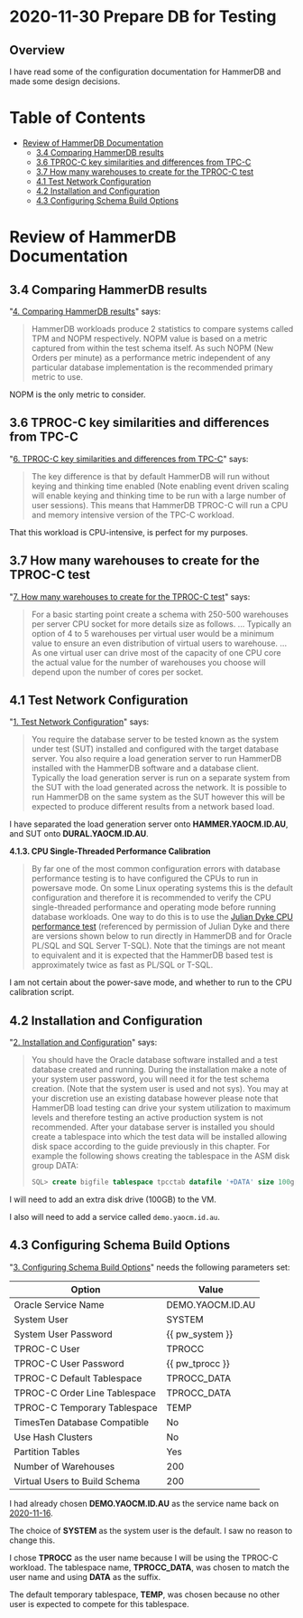 2020-11-30 Prepare DB for Testing
=================================

Overview
--------

I have read some of the configuration documentation for HammerDB and made some design decisions.

Table of Contents
=================

* [Review of HammerDB Documentation](#review-of-hammerdb-documentation)
  * [3.4 Comparing HammerDB results](#34-comparing-hammerdb-results)
  * [3.6 TPROC-C key similarities and differences from TPC-C](#36-tproc-c-key-similarities-and-differences-from-tpc-c)
  * [3.7 How many warehouses to create for the TPROC-C test](#37-how-many-warehouses-to-create-for-the-tproc-c-test)
  * [4.1 Test Network Configuration](#41-test-network-configuration)
  * [4.2 Installation and Configuration](#42-installation-and-configuration)
  * [4.3 Configuring Schema Build Options](#43-configuring-schema-build-options)

Review of HammerDB Documentation
================================

3.4 Comparing HammerDB results
------------------------------

"[4. Comparing HammerDB results](https://www.hammerdb.com/docs/ch03s04.html)" says:
> HammerDB workloads produce 2 statistics to compare systems called TPM and NOPM
> respectively. NOPM value is based on a metric captured from within the test
> schema itself. As such NOPM (New Orders per minute) as a performance metric
> independent of any particular database implementation is the recommended
> primary metric to use.

NOPM is the only metric to consider.

3.6 TPROC-C key similarities and differences from TPC-C
--------------------------------------------------------

"[6. TPROC-C key similarities and differences from TPC-C](https://www.hammerdb.com/docs/ch03s06.html)" says:
> The key difference is that by default HammerDB will run without keying and
> thinking time enabled (Note enabling event driven scaling will enable keying and
> thinking time to be run with a large number of user sessions). This means that
> HammerDB TPROC-C will run a CPU and memory intensive version of the TPC-C workload.

That this workload is CPU-intensive, is perfect for my purposes.

3.7 How many warehouses to create for the TPROC-C test
------------------------------------------------------

"[7. How many warehouses to create for the TPROC-C test](https://www.hammerdb.com/docs/ch03s07.html)" says:
> For a basic starting point create a schema with 250-500 warehouses per
> server CPU socket for more details size as follows.
> ...
> Typically an option of 4 to 5 warehouses per virtual user would be a
> minimum value to ensure an even distribution of virtual users to
> warehouse.
> ...
> As one virtual user can drive most of the capacity of one CPU core
> the actual value for the number of warehouses you choose will depend
> upon the number of cores per socket.

4.1 Test Network Configuration
------------------------------

"[1. Test Network Configuration](https://www.hammerdb.com/docs/ch04s01.html)" says:
> You require the database server to be tested known as the system under test
> (SUT) installed and configured with the target database server. You also
> require a load generation server to run HammerDB installed with the HammerDB
> software and a database client. Typically the load generation server is run on
> a separate system from the SUT with the load generated across the network. It
> is possible to run HammerDB on the same system as the SUT however this will be
> expected to produce different results from a network based load.

I have separated the load generation server onto __HAMMER.YAOCM.ID.AU__, and SUT
onto __DURAL.YAOCM.ID.AU__.

__4.1.3. CPU Single-Threaded Performance Calibration__

> By far one of the most common configuration errors with database performance
> testing is to have configured the CPUs to run in powersave mode. On some
> Linux operating systems this is the default configuration and therefore it is
> recommended to verify the CPU single-threaded performance and operating mode
> before running database workloads. One way to do this is to use the
> [Julian Dyke CPU performance test](http://www.juliandyke.com/CPUPerformance/CPUPerformance.php)
> (referenced by permission of Julian Dyke and there are versions shown below to
> run directly in HammerDB and for Oracle PL/SQL and SQL Server T-SQL). Note that
> the timings are not meant to equivalent and it is expected that the HammerDB
> based test is approximately twice as fast as PL/SQL or T-SQL.

I am not certain about the power-save mode, and whether to run to the CPU
calibration script.

4.2 Installation and Configuration
----------------------------------

"[2. Installation and Configuration](https://www.hammerdb.com/docs/ch04s02.html)" says:
> You should have the Oracle database software installed and a test database created
> and running. During the installation make a note of your system user password, you
> will need it for the test schema creation. (Note that the system user is used and
> not sys). You may at your discretion use an existing database however please note
> that HammerDB load testing can drive your system utilization to maximum levels and
> therefore testing an active production system is not recommended. After your database
> server is installed you should create a tablespace into which the test data will be
> installed allowing disk space according to the guide previously in this chapter.
> For example the following shows creating the tablespace in the ASM disk group DATA:
> 
> ```sql
> SQL> create bigfile tablespace tpcctab datafile '+DATA' size 100g;
> ```

I will need to add an extra disk drive (100GB) to the VM.

I also will need to add a service called `demo.yaocm.id.au`.

4.3 Configuring Schema Build Options
------------------------------------

"[3. Configuring Schema Build Options](https://www.hammerdb.com/docs/ch04s03.html)"
needs the following parameters set:

Option                        | Value
------------------------------|-------
Oracle Service Name           | DEMO.YAOCM.ID.AU
System User	                  | SYSTEM
System User Password          | {{ pw\_system }}
TPROC-C User                  | TPROCC
TPROC-C User Password         | {{ pw\_tprocc }}
TPROC-C Default Tablespace    | TPROCC\_DATA
TPROC-C Order Line Tablespace | TPROCC\_DATA
TPROC-C Temporary Tablespace  | TEMP
TimesTen Database Compatible  | No
Use Hash Clusters             | No
Partition Tables              | Yes
Number of Warehouses          | 200
Virtual Users to Build Schema | 200

I had already chosen __DEMO.YAOCM.ID.AU__ as the service name back on
[2020-11-16](2020_11_16.md).

The choice of __SYSTEM__ as the system user is the default. I saw no reason to
change this.

I chose __TPROCC__ as the user name because I will be using the TPROC-C workload.
The tablespace name, __TPROCC\_DATA__, was chosen to match the user name and
using __DATA__ as the suffix.

The default temporary tablespace, __TEMP__, was chosen because no other user is
expected to compete for this tablespace.

